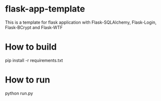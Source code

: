 # flask-app-template
This is a template for flask application with Flask-SQLAlchemy, Flask-Login, Flask-BCrypt and Flask-WTF


# How to build
pip install -r requirements.txt

# How to run
python run.py
